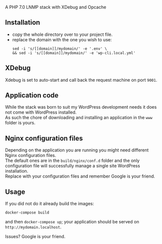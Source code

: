 A PHP 7.0 LNMP stack with XDebug and Opcache

## Installation
* copy the whole directory over to your project file.
* replace the domain with the one you wish to use:
	```shell
	sed -i 's/[[domain]]/mydomain/' -e '.env' \
	&& sed -i 's/[[domain]]/mydomain/' -e 'wp-cli.local.yml'
	```
## XDebug
Xdebug is set to auto-start and call back the request machine on port `9001`.

## Application code
While the stack was born to suit my WordPress development needs it does not come with WordPress installed.  
As such the chore of downloading and installing an application in the `www` folder is yours.

## Nginx configuration files
Depending on the application you are running you might need different Nginx configuration files.  
The default ones are in the `build/nginx/conf.d` folder and the only configuration file will successfully manage a single site WordPress installation.  
Replace with your configuration files and remember Google is your friend.

## Usage
If you did not do it already build the images:
```shell
docker-compose build
```

and then `docker-compose up`; your application should be served on `http://mydomain.localhost`.

Issues? Google is your friend.
